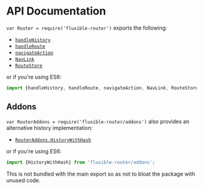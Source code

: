 # API Documentation

`var Router = require('fluxible-router')` exports the following:

 * [`handleHistory`](handleHistory.md)
 * [`handleRoute`](handleRoute.md)
 * [`navigateAction`](navigateAction.md)
 * [`NavLink`](NavLink.md)
 * [`RouteStore`](RouteStore.md)

or if you're using ES6:

```js
import {handleHistory, handleRoute, navigateAction, NavLink, RouteStore} from 'fluxible';
```

## Addons

`var RouterAddons = require('fluxible-router/addons')` also provides an alternative history implementation:

 * [`RouterAddons.HistoryWithHash`](addons/HistoryWithHash.md)

or if you're using ES6:

```js
import {HistoryWithHash} from 'fluxible-router/addons';
```

This is not bundled with the main export so as not to bloat the package with unused code.
